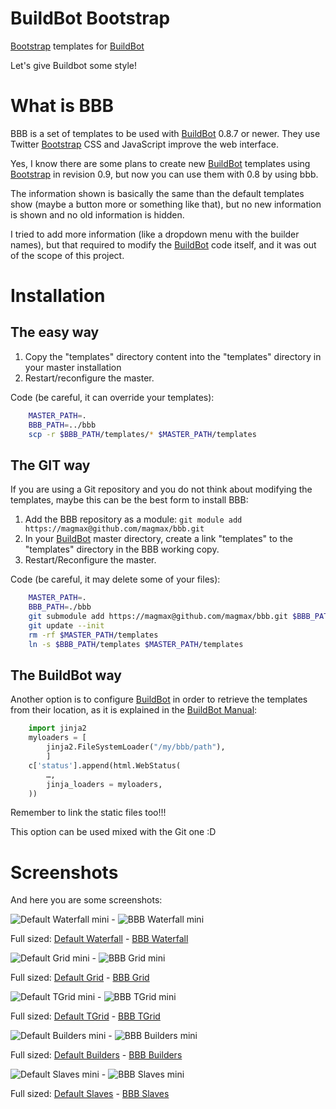 # BuildBot Bootstrap

[Bootstrap] templates for [BuildBot]

Let's give Buildbot some style!

# What is BBB

BBB is a set of templates to be used with [BuildBot] 0.8.7 or newer. They use Twitter [Bootstrap] CSS and JavaScript improve the web interface.

Yes, I know there are some plans to create new [BuildBot] templates using [Bootstrap] in revision 0.9, but now you can use them with 0.8 by using bbb.

The information shown is basically the same than the default templates show (maybe a button more or something like that), but no new information is shown and no old information is hidden.

I tried to add more information (like a dropdown menu with the builder names), but that required to modify the [BuildBot] code itself, and it was out of the scope of this project.

# Installation

## The easy way

1. Copy the "templates" directory content into the "templates" directory in your master installation
1. Restart/reconfigure the master.

Code (be careful, it can override your templates):

```bash
    MASTER_PATH=.
    BBB_PATH=../bbb
    scp -r $BBB_PATH/templates/* $MASTER_PATH/templates
```

## The GIT way

If you are using a Git repository and you do not think about modifying the templates, maybe this can be the best form to install BBB:

1. Add the BBB repository as a module: `git module add https://magmax@github.com/magmax/bbb.git`
1. In your [BuildBot] master directory, create a link "templates" to the "templates" directory in the BBB working copy.
1. Restart/Reconfigure the master.

Code (be careful, it may delete some of your files):

```bash
    MASTER_PATH=.
    BBB_PATH=./bbb
    git submodule add https://magmax@github.com/magmax/bbb.git $BBB_PATH
    git update --init
    rm -rf $MASTER_PATH/templates
    ln -s $BBB_PATH/templates $MASTER_PATH/templates
```

## The BuildBot way

Another option is to configure [BuildBot] in order to retrieve the templates from their location, as it is explained in the [BuildBot Manual]:

```python
    import jinja2
    myloaders = [
        jinja2.FileSystemLoader("/my/bbb/path"),
        ]
    c['status'].append(html.WebStatus(
        …,
        jinja_loaders = myloaders,
    ))
```

Remember to link the static files too!!!

This option can be used mixed with the Git one :D


# Screenshots

And here you are some screenshots:

![Default Waterfall mini] - ![BBB Waterfall mini]

Full sized: [Default Waterfall] - [BBB Waterfall]

![Default Grid mini] - ![BBB Grid mini]

Full sized: [Default Grid] - [BBB Grid]

![Default TGrid mini] - ![BBB TGrid mini]

Full sized: [Default TGrid] - [BBB TGrid]

![Default Builders mini] - ![BBB Builders mini]

Full sized: [Default Builders] - [BBB Builders]

![Default Slaves mini] - ![BBB Slaves mini]

Full sized: [Default Slaves] - [BBB Slaves]


[Default Waterfall mini]: http://magmax.org/images/bbb/default_waterfall_mini.png
[Default Grid mini]:      http://magmax.org/images/bbb/default_grid_mini.png
[Default TGrid mini]:     http://magmax.org/images/bbb/default_tgrid_mini.png
[Default Builders mini]:  http://magmax.org/images/bbb/default_builders_mini.png
[Default Slaves mini]:    http://magmax.org/images/bbb/default_slaves_mini.png
[Default Waterfall]:      http://magmax.org/images/bbb/default_waterfall.png
[Default Grid]:           http://magmax.org/images/bbb/default_grid.png
[Default TGrid]:          http://magmax.org/images/bbb/default_tgrid.png
[Default Builders]:       http://magmax.org/images/bbb/default_builders.png
[Default Slaves]:         http://magmax.org/images/bbb/default_slaves.png
[BBB Waterfall mini]:     http://magmax.org/images/bbb/bbb_waterfall_mini.png
[BBB Grid mini]:          http://magmax.org/images/bbb/bbb_grid_mini.png
[BBB TGrid mini]:         http://magmax.org/images/bbb/bbb_tgrid_mini.png
[BBB Builders mini]:      http://magmax.org/images/bbb/bbb_builders_mini.png
[BBB Slaves mini]:        http://magmax.org/images/bbb/bbb_slaves_mini.png
[BBB Waterfall]:          http://magmax.org/images/bbb/bbb_waterfall.png
[BBB Grid]:               http://magmax.org/images/bbb/bbb_grid.png
[BBB TGrid]:              http://magmax.org/images/bbb/bbb_tgrid.png
[BBB Builders]:           http://magmax.org/images/bbb/bbb_builders.png
[BBB Slaves]:             http://magmax.org/images/bbb/bbb_slaves.png

[BuildBot]:               http://buildbot.net/ "BuildBot page"
[Bootstrap]:              http://twitter.github.io/bootstrap/ "Twitter Bootstrap site"
[BuildBot Manual]:        http://docs.buildbot.net/0.8.7/manual/cfg-statustargets.html#configuration


